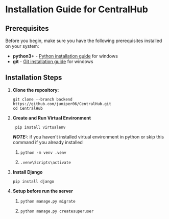 # Installation Guide for CentralHub
## Prerequisites

Before you begin, make sure you have the following prerequisites installed on your system:

- **python3+** - [Python installation guide](https://realpython.com/installing-python/) for windows
- **git** - [Git installation guide](https://www.simplilearn.com/tutorials/git-tutorial/git-installation-on-windows) for windows

## Installation Steps


1. **Clone the repository:**
    ```commandline
    git clone --branch backend https://github.com/juniper06/CentralHub.git
    cd CentralHub
    ```

2. **Create and Run Virtual Environment**
    ```commandline
     pip install virtualenv
     ```
    **_NOTE:_**: if you haven't installed virtual environment in python or skip this command if you already installed
     1. ```commandline
        python -m venv .venv
        ```
        
     2.  ```commandline
         .venv\Scripts\activate
         ```
         
3. **Install Django**
   ```commandline
   pip install django
   ```
   
4. **Setup before run the server**
   1. ```commandline
      python manage.py migrate
      ```
   2. ```commandline
      python manage.py createsuperuser
      ```